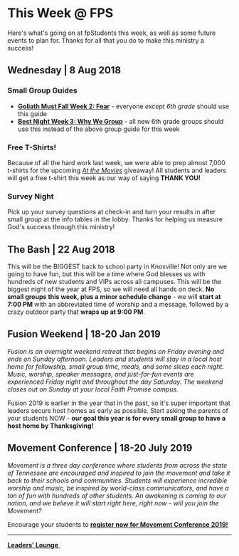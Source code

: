 # This Week @ FPS  
Here's what's going on at fpStudents this week, as well as some future events to plan for. Thanks for all that you do to make this ministry a success!

## Wednesday | 8 Aug 2018  

### Small Group Guides  
- [**Goliath Must Fall Week 2: Fear**](guide.pdf) - everyone *except 6th grade* should use this guide  
- [**Best Night Week 3: Why We Group**](guide-6th.pdf) - all new 6th grade groups should use this instead of the above group guide for this week  

### Free T-Shirts!
Because of all the hard work last week, we were able to prep almost 7,000 t-shirts for the upcoming [*At the Movies*](https://faithpromise.org/events/atm) giveaway! All students and leaders will get a free t-shirt this week as our way of saying **THANK YOU!**

### Survey Night  
Pick up your survey questions at check-in and turn your results in after small group at the info tables in the lobby. Thanks for helping us measure God's success through this ministry!  

## The Bash | 22 Aug 2018  
This will be the BIGGEST back to school party in Knoxville! Not only are we going to have fun, but this will be a time where God blesses us with hundreds of new students and VIPs across all campuses. This will be the biggest night of the year at FPS, so we will need all hands on deck. **No small groups this week, plus a minor schedule change** - we will **start at 7:00 PM** with an abbreviated time of worship and a message, followed by a crazy outdoor party that **wraps up at 9:00 PM**.

## Fusion Weekend | 18-20 Jan 2019  
*Fusion is an overnight weekend retreat that begins on Friday evening and ends on Sunday afternoon. Leaders and students will stay in a local host home for fellowship, small group time, meals, and some sleep each night. Music, worship, speaker messages, and just-for-fun events are experienced Friday night and throughout the day Saturday. The weekend closes out on Sunday at your local Faith Promise campus.*  

Fusion 2019 is earlier in the year that in the past, so it's super important that leaders secure host homes as early as possible. Start asking the parents of your students NOW - **our goal this year is for every small group to have a host home by Thanksgiving!**  

## Movement Conference | 18-20 July 2019
*Movement is a three day conference where students from across the state of Tennessee are encouraged and inspired to join the movement and take it back to their schools and communities. Students will experience incredible worship and music, be inspired by world-class communicators, and have a ton of fun with hundreds of other students. An awakening is coming to our nation, and we believe it will start right here, right now - will you join the Movement?*  

Encourage your students to [**register now for Movement Conference 2019!**](https://movementconf.com/)

<!--End of Markdown Content-->
<script src="scripts.js"></script>

<!--Bottom Page Nav Buttons-->
<hr>
<a class="btn btn-default btn-sm" href="/leaders" role="button"><b>Leaders' Lounge</b>&nbsp;<i class="fa fa-arrow-right"></i></a>
